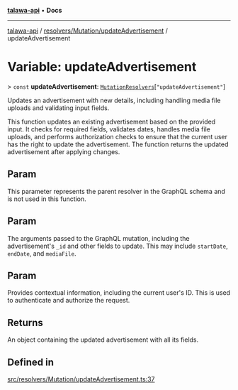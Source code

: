 [**talawa-api**](../../../../README.md) • **Docs**

***

[talawa-api](../../../../modules.md) / [resolvers/Mutation/updateAdvertisement](../README.md) / updateAdvertisement

# Variable: updateAdvertisement

\> `const` **updateAdvertisement**: [`MutationResolvers`](../../../../types/generatedGraphQLTypes/type-aliases/MutationResolvers.md)\[`"updateAdvertisement"`\]

Updates an advertisement with new details, including handling media file uploads and validating input fields.

This function updates an existing advertisement based on the provided input. It checks for required fields, validates dates, handles media file uploads, and performs authorization checks to ensure that the current user has the right to update the advertisement. The function returns the updated advertisement after applying changes.

## Param

This parameter represents the parent resolver in the GraphQL schema and is not used in this function.

## Param

The arguments passed to the GraphQL mutation, including the advertisement's `_id` and other fields to update. This may include `startDate`, `endDate`, and `mediaFile`.

## Param

Provides contextual information, including the current user's ID. This is used to authenticate and authorize the request.

## Returns

An object containing the updated advertisement with all its fields.

## Defined in

[src/resolvers/Mutation/updateAdvertisement.ts:37](https://github.com/PalisadoesFoundation/talawa-api/blob/f1c816bca43cc03a8c1bd303394e2550a50db017/src/resolvers/Mutation/updateAdvertisement.ts#L37)
